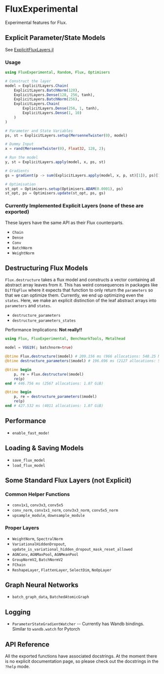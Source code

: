 # FluxExperimental

Experimental features for Flux.

## Explicit Parameter/State Models

See [ExplicitFluxLayers.jl](https://github.com/avik-pal/ExplicitFluxLayers.jl)

### Usage

```julia
using FluxExperimental, Random, Flux, Optimisers

# Construct the layer
model = ExplicitLayers.Chain(
    ExplicitLayers.BatchNorm(128),
    ExplicitLayers.Dense(128, 256, tanh),
    ExplicitLayers.BatchNorm(256),
    ExplicitLayers.Chain(
        ExplicitLayers.Dense(256, 1, tanh),
        ExplicitLayers.Dense(1, 10)
    )
)

# Parameter and State Variables
ps, st = ExplicitLayers.setup(MersenneTwister(0), model)

# Dummy Input
x = rand(MersenneTwister(0), Float32, 128, 2);

# Run the model
y, st = ExplicitLayers.apply(model, x, ps, st)

# Gradients
gs = gradient(p -> sum(ExplicitLayers.apply(model, x, p, st)[1]), ps)[1]

# Optimisation
st_opt = Optimisers.setup(Optimisers.ADAM(0.0001), ps)
st_opt, ps = Optimisers.update(st_opt, ps, gs)
```

### Currently Implemented Explicit Layers (none of these are exported)

These layers have the same API as their Flux counterparts.

* `Chain`
* `Dense`
* `Conv`
* `BatchNorm`
* `WeightNorm`

## Destructuring Flux Models

`Flux.destructure` takes a flux model and constructs a vector containing all abstract array leaves from it. This has weird
consequences in packages like `DiffEqFlux` where it expects that function to only return the `parameters` so that we can
optimize them. Currently, we end up optimizing even the `states`. Here, we make an explicit distinction of the leaf abstract
arrays into `parameters` and `states`.

* `destructure_parameters`
* `destructure_parameters_states`

Performance Implications: **Not really!!**

```julia
using Flux, FluxExperimental, BenchmarkTools, Metalhead

model = VGG19(; batchnorm=true)

@btime Flux.destructure($model) # 209.156 ms (966 allocations: 548.25 MiB)
@btime destructure_parameters($model) # 196.696 ms (2127 allocations: 548.34 MiB)

@btime begin
    p, re = Flux.destructure($model)
    re(p)
end # 446.756 ms (2567 allocations: 1.07 GiB)

@btime begin
    p, re = destructure_parameters($model)
    re(p)
end # 427.532 ms (4011 allocations: 1.07 GiB)
```

## Performance

* `enable_fast_mode!`

## Loading & Saving Models

* `save_flux_model`
* `load_flux_model`

## Some Standard Flux Layers (not Explicit)

### Common Helper Functions

* `conv1x1`, `conv3x3`, `conv5x5`
* `conv_norm`, `conv1x1_norm`, `conv3x3_norm`, `conv5x5_norm`
* `upsample_module`, `downsample_module`

### Proper Layers

* `WeightNorm`, `SpectralNorm`
* `VariationalHiddenDropout`, `update_is_variational_hidden_dropout_mask_reset_allowed`
* `AGNConv`, `AGNMaxPool`, `AGNMeanPool`
* `GroupNormV2`, `BatchNormV2`
* `FChain`
* `ReshapeLayer`, `FlattenLayer`, `SelectDim`, `NoOpLayer`

## Graph Neural Networks

* `batch_graph_data`, `BatchedAtomicGraph`

## Logging

* `ParameterStateGradientWatcher` -- Currently has Wandb bindings. Similar to `wandb.watch` for Pytorch

## API Reference

All the exported functions have associated docstrings. At the moment there is no explicit documentation page,
so please check out the docstrings in the `?help` mode.
